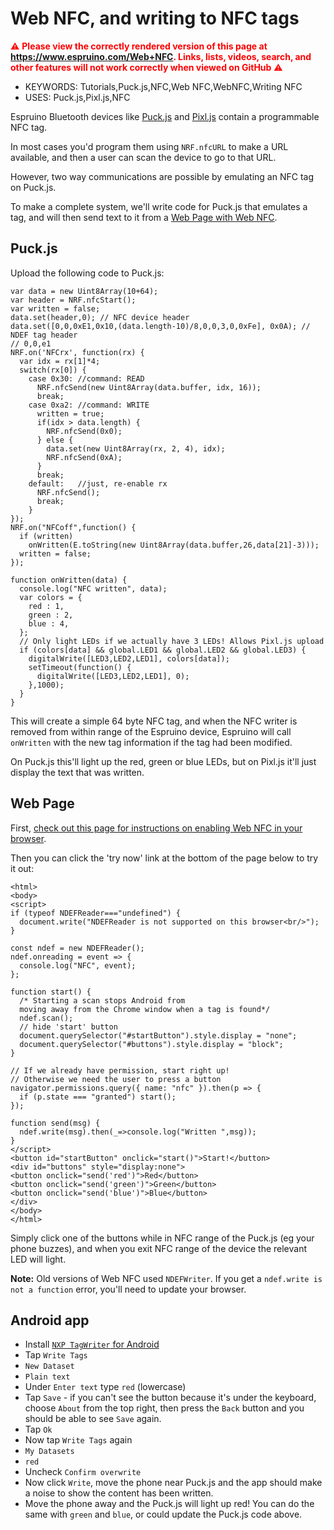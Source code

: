<!--- Copyright (c) 2020 Gordon Williams, Pur3 Ltd. See the file LICENSE for copying permission. -->
Web NFC, and writing to NFC tags
=================================

<span style="color:red">:warning: **Please view the correctly rendered version of this page at https://www.espruino.com/Web+NFC. Links, lists, videos, search, and other features will not work correctly when viewed on GitHub** :warning:</span>

* KEYWORDS: Tutorials,Puck.js,NFC,Web NFC,WebNFC,Writing NFC
* USES: Puck.js,Pixl.js,NFC

Espruino Bluetooth devices like [Puck.js](/Puck.js) and [Pixl.js](/Pixl.js)
contain a programmable NFC tag.

In most cases you'd program them using `NRF.nfcURL` to make a URL available,
and then a user can scan the device to go to that URL.

However, two way communications are possible by emulating an NFC tag on Puck.js.

To make a complete system, we'll write code for Puck.js that emulates a tag,
and will then send text to it from a [Web Page with Web NFC](https://w3c.github.io/web-nfc/).

Puck.js
---------

Upload the following code to Puck.js:

```
var data = new Uint8Array(10+64);
var header = NRF.nfcStart();
var written = false;
data.set(header,0); // NFC device header
data.set([0,0,0xE1,0x10,(data.length-10)/8,0,0,3,0,0xFe], 0x0A); // NDEF tag header
// 0,0,e1
NRF.on('NFCrx', function(rx) {
  var idx = rx[1]*4;
  switch(rx[0]) {
    case 0x30: //command: READ
      NRF.nfcSend(new Uint8Array(data.buffer, idx, 16));
      break;
    case 0xa2: //command: WRITE
      written = true;
      if(idx > data.length) {
        NRF.nfcSend(0x0);
      } else {
        data.set(new Uint8Array(rx, 2, 4), idx);
        NRF.nfcSend(0xA);
      }
      break;
    default:   //just, re-enable rx
      NRF.nfcSend();
      break;
    }
});
NRF.on("NFCoff",function() {
  if (written)
    onWritten(E.toString(new Uint8Array(data.buffer,26,data[21]-3)));
  written = false;
});

function onWritten(data) {
  console.log("NFC written", data);
  var colors = {
    red : 1,
    green : 2,
    blue : 4,
  };
  // Only light LEDs if we actually have 3 LEDs! Allows Pixl.js upload
  if (colors[data] && global.LED1 && global.LED2 && global.LED3) {
    digitalWrite([LED3,LED2,LED1], colors[data]);
    setTimeout(function() {
      digitalWrite([LED3,LED2,LED1], 0);
    },1000);
  }
}
```

This will create a simple 64 byte NFC tag, and when the NFC writer is removed
from within range of the Espruino device, Espruino will call `onWritten`
with the new tag information if the tag had been modified.

On Puck.js this'll light up the red, green or blue LEDs, but on Pixl.js
it'll just display the text that was written.

Web Page
---------

First, [check out this page for instructions on enabling Web NFC in your browser](https://web.dev/nfc/#use).

Then you can click the 'try now' link at the bottom of the page below to try it out:

```HTML_demo_link
<html>
<body>
<script>
if (typeof NDEFReader==="undefined") {
  document.write("NDEFReader is not supported on this browser<br/>");
}

const ndef = new NDEFReader();
ndef.onreading = event => {
  console.log("NFC", event);
};

function start() {
  /* Starting a scan stops Android from
  moving away from the Chrome window when a tag is found*/
  ndef.scan();
  // hide 'start' button
  document.querySelector("#startButton").style.display = "none";
  document.querySelector("#buttons").style.display = "block";
}

// If we already have permission, start right up!
// Otherwise we need the user to press a button
navigator.permissions.query({ name: "nfc" }).then(p => {
  if (p.state === "granted") start();
});

function send(msg) {
  ndef.write(msg).then(_=>console.log("Written ",msg));
}
</script>
<button id="startButton" onclick="start()">Start!</button>
<div id="buttons" style="display:none">
<button onclick="send('red')">Red</button>
<button onclick="send('green')">Green</button>
<button onclick="send('blue')">Blue</button>
</div>
</body>
</html>
```

Simply click one of the buttons while in NFC range of the Puck.js
(eg your phone buzzes), and when you exit NFC range of the device the relevant
LED will light.

**Note:** Old versions of Web NFC used `NDEFWriter`. If you get a
`ndef.write is not a function` error, you'll need to update your browser.


Android app
------------

* Install [`NXP TagWriter` for Android](https://play.google.com/store/apps/details?id=com.nxp.nfc.tagwriter&hl=en)
* Tap `Write Tags`
* `New Dataset`
* `Plain text`
* Under `Enter text` type `red` (lowercase)
* Tap `Save` - if you can't see the button because it's under the keyboard,
choose `About` from the top right, then press the `Back` button and you
should be able to see `Save` again.
* Tap `Ok`
* Now tap `Write Tags` again
* `My Datasets`
* `red`
* Uncheck `Confirm overwrite`
* Now click `Write`, move the phone near Puck.js and the app should make
a noise to show the content has been written.
* Move the phone away and the Puck.js will light up red! You can do the same
with `green` and `blue`, or could update the Puck.js code above.
